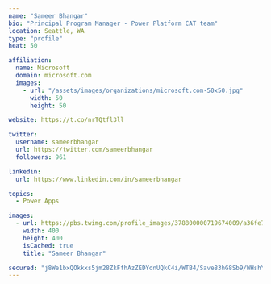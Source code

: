 ```yaml
---
name: "Sameer Bhangar"
bio: "Principal Program Manager - Power Platform CAT team"
location: Seattle, WA
type: "profile"
heat: 50

affiliation:
  name: Microsoft
  domain: microsoft.com
  images:
    - url: "/assets/images/organizations/microsoft.com-50x50.jpg"
      width: 50
      height: 50

website: https://t.co/nrTQtfl3ll

twitter:
  username: sameerbhangar
  url: https://twitter.com/sameerbhangar
  followers: 961

linkedin:
  url: https://www.linkedin.com/in/sameerbhangar

topics:
  - Power Apps

images:
  - url: https://pbs.twimg.com/profile_images/378800000719674009/a36fe7ddfab1778b76e5793772e43798_400x400.jpeg
    width: 400
    height: 400
    isCached: true
    title: "Sameer Bhangar"

secured: "j8We1bxQOkkxs5jm28ZkFfhAzZEDYdnUQkC4i/WTB4/Save83hG8Sb9/WHshYUC+ArslisOLbMl4tO4cCJbVPxUs/2S8Cywft/6PU+dmdmafTdTOtgw7VQeZtjRRVPpkbsde63nytr/7JukLjcdAzAduOuizCaSftmuHSb9wF+15LtjEPc7oPVY3j57ej8OWNy/Spvi9E5Ao2Ki5RD5uePWxWj7e5SVrN6LQzk1ED/RpYKmX5wYY+6VUWaWAe3vF3MMKUpCN093b6BMAr2r6zrs/xLI8VRqSHwxhV+37W7eb7Pivx53fj0f9nFGXyG/XplUu91ZB6W98jbKY+s9FesGUMMvu7cIWSlum8vlevMqw8vYoUYoIzTxAibMm5DJRG/lEeFhBYf9dfeVF3Bxw0g==;qDa60bOo87OwvuDRV6FzoQ=="
---
```


